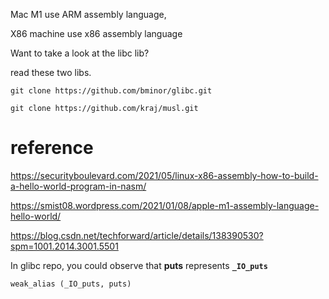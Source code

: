 Mac M1 use  ARM assembly language,

X86 machine use x86 assembly language



Want to take a look at the libc lib?

read these two libs.


```
git clone https://github.com/bminor/glibc.git
```

```
git clone https://github.com/kraj/musl.git
```


# reference


https://securityboulevard.com/2021/05/linux-x86-assembly-how-to-build-a-hello-world-program-in-nasm/

https://smist08.wordpress.com/2021/01/08/apple-m1-assembly-language-hello-world/

https://blog.csdn.net/techforward/article/details/138390530?spm=1001.2014.3001.5501


In glibc repo, you could observe that **puts**  represents **`_IO_puts`**



`weak_alias (_IO_puts, puts) `
